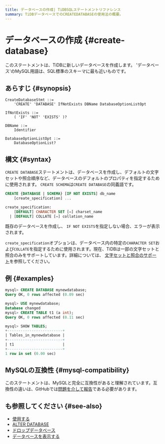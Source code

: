 ```yaml
---
title: データベースの作成| TiDBSQLステートメントリファレンス
summary: TiDBデータベースでのCREATEDATABASEの使用法の概要。
---
```


# データベースの作成 {#create-database}

このステートメントは、TiDBに新しいデータベースを作成します。 &#39;データベース&#39;のMySQL用語は、SQL標準のスキーマに最も近いものです。

## あらすじ {#synopsis}

```ebnf+diagram
CreateDatabaseStmt ::=
    'CREATE' 'DATABASE' IfNotExists DBName DatabaseOptionListOpt

IfNotExists ::=
    ( 'IF' 'NOT' 'EXISTS' )?

DBName ::=
    Identifier

DatabaseOptionListOpt ::=
    DatabaseOptionList?
```

## 構文 {#syntax}

`CREATE DATABASE`ステートメントは、データベースを作成し、デフォルトの文字セットや照合順序など、データベースのデフォルトのプロパティを指定するために使用されます。 `CREATE SCHEMA`は`CREATE DATABASE`の同義語です。

```sql
CREATE {DATABASE | SCHEMA} [IF NOT EXISTS] db_name
    [create_specification] ...

create_specification:
    [DEFAULT] CHARACTER SET [=] charset_name
  | [DEFAULT] COLLATE [=] collation_name
```

既存のデータベースを作成し、 `IF NOT EXISTS`を指定しない場合、エラーが表示されます。

`create_specification`オプションは、データベース内の特定の`CHARACTER SET`および`COLLATE`を指定するために使用されます。現在、TiDBは一部の文字セットと照合のみをサポートしています。詳細については、 [文字セットと照合のサポート](/character-set-and-collation.md)を参照してください。

## 例 {#examples}

```sql
mysql> CREATE DATABASE mynewdatabase;
Query OK, 0 rows affected (0.09 sec)

mysql> USE mynewdatabase;
Database changed
mysql> CREATE TABLE t1 (a int);
Query OK, 0 rows affected (0.11 sec)

mysql> SHOW TABLES;
+-------------------------+
| Tables_in_mynewdatabase |
+-------------------------+
| t1                      |
+-------------------------+
1 row in set (0.00 sec)
```

## MySQLの互換性 {#mysql-compatibility}

このステートメントは、MySQLと完全に互換性があると理解されています。互換性の違いは、GitHubでは[問題を介して報告](https://github.com/pingcap/tidb/issues/new/choose)である必要があります。

## も参照してください {#see-also}

-   [使用する](/sql-statements/sql-statement-use.md)
-   [ALTER DATABASE](/sql-statements/sql-statement-alter-database.md)
-   [ドロップデータベース](/sql-statements/sql-statement-drop-database.md)
-   [データベースを表示する](/sql-statements/sql-statement-show-databases.md)
